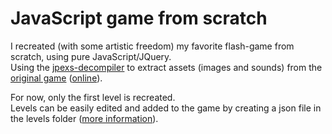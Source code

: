 # JavaScript game from scratch
I recreated (with some artistic freedom) my favorite flash-game from scratch, using pure JavaScript/JQuery.\
Using the <a href="https://github.com/jindrapetrik/jpexs-decompiler">jpexs-decompiler</a> to extract assets (images and sounds) from the <a href="https://antoineschmidt.github.io/Portfolio/projects/gimmick/starrunner.swf">original game</a> (<a href="http://www.bambusratte.com/showgame.php?id=118">online</a>).

For now, only the first level is recreated.\
Levels can be easily edited and added to the game by creating a json file in the levels folder (<a href="levels/">more information</a>).